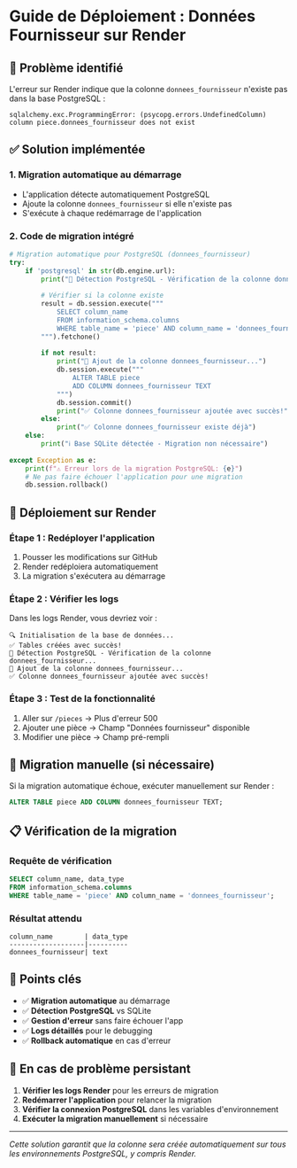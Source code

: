 # Guide de Déploiement : Données Fournisseur sur Render

## 🚨 **Problème identifié**

L'erreur sur Render indique que la colonne `donnees_fournisseur` n'existe pas dans la base PostgreSQL :

```
sqlalchemy.exc.ProgrammingError: (psycopg.errors.UndefinedColumn) 
column piece.donnees_fournisseur does not exist
```

## ✅ **Solution implémentée**

### 1. **Migration automatique au démarrage**
- L'application détecte automatiquement PostgreSQL
- Ajoute la colonne `donnees_fournisseur` si elle n'existe pas
- S'exécute à chaque redémarrage de l'application

### 2. **Code de migration intégré**
```python
# Migration automatique pour PostgreSQL (donnees_fournisseur)
try:
    if 'postgresql' in str(db.engine.url):
        print("🔧 Détection PostgreSQL - Vérification de la colonne donnees_fournisseur...")
        
        # Vérifier si la colonne existe
        result = db.session.execute("""
            SELECT column_name 
            FROM information_schema.columns 
            WHERE table_name = 'piece' AND column_name = 'donnees_fournisseur'
        """).fetchone()
        
        if not result:
            print("🔧 Ajout de la colonne donnees_fournisseur...")
            db.session.execute("""
                ALTER TABLE piece 
                ADD COLUMN donnees_fournisseur TEXT
            """)
            db.session.commit()
            print("✅ Colonne donnees_fournisseur ajoutée avec succès!")
        else:
            print("✅ Colonne donnees_fournisseur existe déjà")
    else:
        print("ℹ️ Base SQLite détectée - Migration non nécessaire")
        
except Exception as e:
    print(f"⚠️ Erreur lors de la migration PostgreSQL: {e}")
    # Ne pas faire échouer l'application pour une migration
    db.session.rollback()
```

## 🚀 **Déploiement sur Render**

### **Étape 1 : Redéployer l'application**
1. Pousser les modifications sur GitHub
2. Render redéploiera automatiquement
3. La migration s'exécutera au démarrage

### **Étape 2 : Vérifier les logs**
Dans les logs Render, vous devriez voir :
```
🔍 Initialisation de la base de données...
✅ Tables créées avec succès!
🔧 Détection PostgreSQL - Vérification de la colonne donnees_fournisseur...
🔧 Ajout de la colonne donnees_fournisseur...
✅ Colonne donnees_fournisseur ajoutée avec succès!
```

### **Étape 3 : Test de la fonctionnalité**
1. Aller sur `/pieces` → Plus d'erreur 500
2. Ajouter une pièce → Champ "Données fournisseur" disponible
3. Modifier une pièce → Champ pré-rempli

## 🔧 **Migration manuelle (si nécessaire)**

Si la migration automatique échoue, exécuter manuellement sur Render :

```sql
ALTER TABLE piece ADD COLUMN donnees_fournisseur TEXT;
```

## 📋 **Vérification de la migration**

### **Requête de vérification**
```sql
SELECT column_name, data_type 
FROM information_schema.columns 
WHERE table_name = 'piece' AND column_name = 'donnees_fournisseur';
```

### **Résultat attendu**
```
column_name        | data_type
-------------------|----------
donnees_fournisseur| text
```

## 🎯 **Points clés**

- ✅ **Migration automatique** au démarrage
- ✅ **Détection PostgreSQL** vs SQLite
- ✅ **Gestion d'erreur** sans faire échouer l'app
- ✅ **Logs détaillés** pour le debugging
- ✅ **Rollback automatique** en cas d'erreur

## 🚨 **En cas de problème persistant**

1. **Vérifier les logs Render** pour les erreurs de migration
2. **Redémarrer l'application** pour relancer la migration
3. **Vérifier la connexion PostgreSQL** dans les variables d'environnement
4. **Exécuter la migration manuellement** si nécessaire

---

*Cette solution garantit que la colonne sera créée automatiquement sur tous les environnements PostgreSQL, y compris Render.* 
